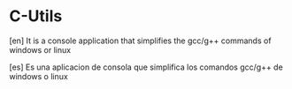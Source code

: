 # C-Utils
[en] It is a console application that simplifies the gcc/g++ commands of windows or linux

[es] Es una aplicacion de consola que simplifica los comandos gcc/g++ de windows o linux
